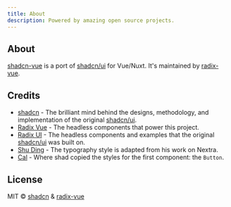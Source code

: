```yaml
---
title: About
description: Powered by amazing open source projects.
---
```


## About

[shadcn-vue](https://shadcn-vue.com) is a port of [shadcn/ui](https://ui.shadcn.com) for Vue/Nuxt. It's maintained by [radix-vue](https://github.com/radix-vue).

## Credits

- [shadcn](https://twitter.com/shadcn) - The brilliant mind behind the designs, methodology, and implementation of the original [shadcn/ui](https://ui.shadcn.com).
- [Radix Vue](https://radix-vue.com) - The headless components that power this project.
- [Radix UI](https://radix-ui.com) - The headless components and examples that the original [shadcn/ui](https://ui.shadcn.com) was built on.
- [Shu Ding](https://shud.in) - The typography style is adapted from his work on Nextra.
- [Cal](https://cal.com) - Where shad copied the styles for the first component: the `Button`.

## License

MIT © [shadcn](https://shadcn.com) & [radix-vue](https://github.com/radix-vue)

